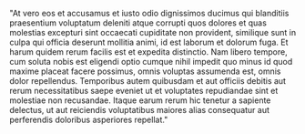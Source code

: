 "At vero eos et accusamus et iusto odio dignissimos ducimus qui blanditiis praesentium voluptatum
deleniti atque corrupti quos dolores et quas molestias excepturi sint occaecati cupiditate non
provident, similique sunt in culpa qui officia deserunt mollitia animi, id est laborum et dolorum fuga.
Et harum quidem rerum facilis est et expedita distinctio. Nam libero tempore, cum soluta nobis est
eligendi optio cumque nihil impedit quo minus id quod maxime placeat facere possimus, omnis voluptas
assumenda est, omnis dolor repellendus. Temporibus autem quibusdam et aut officiis debitis aut
rerum necessitatibus saepe eveniet ut et voluptates repudiandae sint et molestiae non recusandae.
Itaque earum rerum hic tenetur a sapiente delectus, ut aut reiciendis voluptatibus maiores alias
consequatur aut perferendis doloribus asperiores repellat."